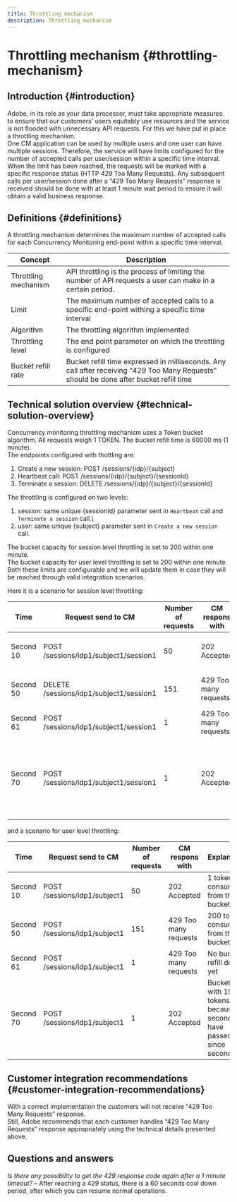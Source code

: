 ```yaml
---
title: Throttling mechanism
description: Throttling mechanism
---
```


# Throttling mechanism {#throttling-mechanism}

## Introduction {#introduction}

Adobe, in its role as your data processor, must take appropriate measures to ensure that our customers' users equitably use resources and the service is not flooded with unnecessary API requests. For this we have put in place a throttling mechanism.\
One CM application can be used by multiple users and one user can have multiple sessions. Therefore, the service will have limits configured for the number of accepted calls per user/session within a specific time interval.\
When the limit has been reached,  the requests will be marked with a specific response status (HTTP 429 Too Many Requests). Any subsequent calls per user/session done after a “429 Too Many Requests” response is received should be done with at least 1 minute wait period to ensure it will obtain a valid business response.

## Definitions {#definitions}

A throttling mechanism determines the maximum number of accepted calls for each Concurrency Monitoring end-point within a specific time interval.

| Concept |  Description  |
|--|-----|
| Throttling mechanism | API throttling is the process of limiting the number of API requests a user can make in a certain period.     |
| Limit  |   The maximum number of accepted calls to a specific end-point withing a specific time interval  |
| Algorithm |  The throttling algorithm implemented  |
| Throttling level |  The end point parameter on which the throttling is configured  |
| Bucket refill rate |  Bucket refill time expressed in milliseconds. Any call after receiving “429 Too Many Requests” should be done after bucket refill time |

## Technical solution overview {#technical-solution-overview}

Concurrency monitoring throttling mechanism uses a Token bucket algorithm. All requests weigh 1 TOKEN. The bucket refill time is 60000 ms (1 minute).  
The endpoints configured with thottling are:
1. Create a new session: POST /sessions/{idp}/{subject}
2. Heartbeat call: POST /sessions/{idp}/{subject}/{sessionId}
3. Terminate a session: DELETE /sessions/{idp}/{subject}/{sessionId}

The throttling is configured on two levels:
1. session: same unique {sessionId} parameter sent in `Heartbeat` call  and `Terminate a session` call.\
2. user: same unique {subject} parameter sent in `Create a new session` call.

The bucket capacity for session level throttling is set to 200 within one minute.\
The bucket capacity for user level throttling is set to 200 within one minute.\
Both these limits are configurable and we will update them in case they will be reached through valid integration scenarios.

Here it is a scenario for session level throttling:

| Time      | Request send to CM                      | Number of requests | CM respons with       | Explanation                                                                  |
|-----------|-----------------------------------------|--------------------|-----------------------|------------------------------------------------------------------------------|
| Second 10 | POST /sessions/idp1/subject1/session1   | 50                 | 202 Accepted          | 1 token consumed from the bucket                                             |
| Second 50 | DELETE /sessions/idp1/subject1/session1 | 151                | 429 Too many requests | 200 tokens consumed from the bucket                                          |
| Second 61 | POST /sessions/idp1/subject1/session1   | 1                  | 429 Too many requests | No bucket refill done yet                                                    |
| Second 70 | POST /sessions/idp1/subject1/session1   | 1                  | 202 Accepted          | Bucket refill with 150 tokens because 60 seconds have passed since second 10 |

and a scenario for user level throttling:

| Time      | Request send to CM           | Number of requests | CM respons with       | Explanation                                                                  |
|-----------|------------------------------|--------------------|-----------------------|------------------------------------------------------------------------------|
| Second 10 | POST /sessions/idp1/subject1 | 50                 | 202 Accepted          | 1 token consumed from the bucket                                             |
| Second 50 | POST /sessions/idp1/subject1 | 151                | 429 Too many requests | 200 tokens consumed from the bucket                                          |
| Second 61 | POST /sessions/idp1/subject1 | 1                  | 429 Too many requests | No bucket refill done yet                                                    |
| Second 70 | POST /sessions/idp1/subject1 | 1                  | 202 Accepted          | Bucket refill with 150 tokens because 60 seconds have passed since second 10 |


## Customer integration recommendations {#customer-integration-recommendations}

With a correct implementation the customers will not receive “429 Too Many Requests” response.\
Still, Adobe recommends that each customer handles “429 Too Many Requests” response appropriately using the technical details presented above.

## Questions and answers

_Is there any possibility to get the 429  response code again after a 1 minute timeout?_ – After reaching a 429 status, there is a 60 seconds cool down period, after which you can resume normal operations.

